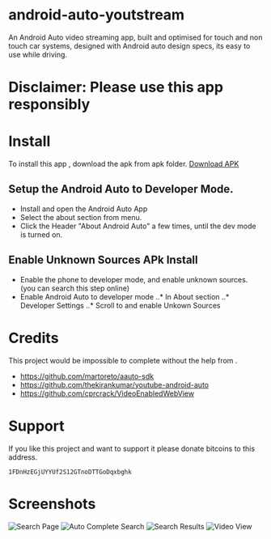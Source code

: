 # android-auto-youtstream
An Android Auto video streaming app, built and optimised for touch and non touch car systems, designed with Android auto design specs, 
its easy to use while driving.

# Disclaimer: Please use this app responsibly

# Install

To install this app , download the apk from apk folder.
[Download APK](https://raw.githubusercontent.com/abrar-hnxlabs/android-auto-youtstream/master/misc/apk/mobile-debug.apk)

## Setup the Android Auto to Developer Mode.
- Install and open the Android Auto App
- Select the about section from menu.
- Click the Header "About Android Auto" a few times, until the dev mode is turned on.

## Enable Unknown Sources APk Install

- Enable the phone to developer mode, and enable unknown sources. (you can search this step online)
- Enable Android Auto to developer mode
..* In About section 
..* Developer Settings
..* Scroll to and enable Unkown Sources

# Credits

This project would be impossible to complete without the help from .

- https://github.com/martoreto/aauto-sdk
- https://github.com/thekirankumar/youtube-android-auto
- https://github.com/cprcrack/VideoEnabledWebView

# Support
If you like this project and want to support it please donate bitcoins to this address.

```1FDnHzEGjUYYUf2S12GTnoDTTGoDqxbghk```

# Screenshots

![Search Page](https://raw.githubusercontent.com/abrar-hnxlabs/android-auto-youtstream/master/misc/screenshots/s1.png)
![Auto Complete Search](https://raw.githubusercontent.com/abrar-hnxlabs/android-auto-youtstream/master/misc/screenshots/s2.png)
![Search Results](https://raw.githubusercontent.com/abrar-hnxlabs/android-auto-youtstream/master/misc/screenshots/s3.png)
![Video View](https://raw.githubusercontent.com/abrar-hnxlabs/android-auto-youtstream/master/misc/screenshots/s4.png)
